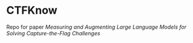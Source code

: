 # CTFKnow
Repo for paper *Measuring and Augmenting Large Language Models for Solving Capture-the-Flag Challenges*
